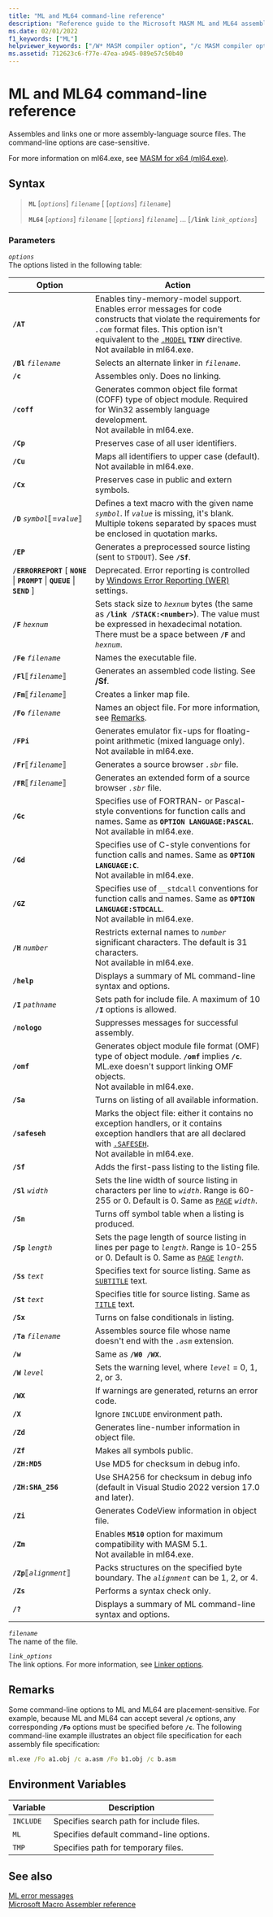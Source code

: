 ```yaml
---
title: "ML and ML64 command-line reference"
description: "Reference guide to the Microsoft MASM ML and ML64 assembler command-line options."
ms.date: 02/01/2022
f1_keywords: ["ML"]
helpviewer_keywords: ["/W* MASM compiler option", "/c MASM compiler option", "/EP MASM compiler option", "/Fe MASM compiler option", "/Zp MASM compiler option", "/AT MASM compiler option", "/Zm MASM compiler option", "/Sf MASM compiler option", "/Sp MASM compiler option", "/w MASM compiler option", "/Fl MASM compiler option", "/coff MASM compiler option", "/St MASM compiler option", "/Cx MASM compiler option", "/Sl MASM compiler option", "/Cu MASM compiler option", "MASM (Microsoft Macro Assembler), ML command-line reference", "/FPi MASM compiler option", "/Zf MASM compiler option", "ML environment variable", "/Fr MASM compiler option", "/help MASM compiler option", "/Sa MASM compiler option", "/Zd MASM compiler option", "/I MASM compiler option", "/? MASM compiler option", "/Bl MASM compiler option", "/Fm MASM compiler option", "/Fo MASM compiler option", "command-line reference [ML]", "/Sn MASM compiler option", "/Gd MASM compiler option", "/D* MASM compiler option", "environment variables, ML", "/Gc MASM compiler option", "/F* MASM compiler option", "/Sc MASM compiler option", "/H MASM compiler option", "/Zs MASM compiler option", "/omf MASM compiler option", "/Sg MASM compiler option", "/Cp MASM compiler option", "/Zi MASM compiler option", "/nologo MASM compiler option", "/Sx MASM compiler option", "/WX MASM compiler option", "/Ss MASM compiler option", "command line, reference [ML]", "/Ta MASM compiler option"]
ms.assetid: 712623c6-f77e-47ea-a945-089e57c50b40
---
```

# ML and ML64 command-line reference

Assembles and links one or more assembly-language source files. The command-line options are case-sensitive.

For more information on ml64.exe, see [MASM for x64 (ml64.exe)](masm-for-x64-ml64-exe.md).

## Syntax

> **`ML`** \[*`options`*] *`filename`* \[ \[*`options`*]  *`filename`*]
>
> **`ML64`** \[*`options`*] *`filename`* \[ \[*`options`*]  *`filename`*] ... \[**`/link`** *`link_options`*]

### Parameters

*`options`*\
The options listed in the following table:

| Option | Action |
|--|--|
| **`/AT`** | Enables tiny-memory-model support. Enables error messages for code constructs that violate the requirements for *`.com`* format files. This option isn't equivalent to the [`.MODEL`](dot-model.md) **`TINY`** directive.<br /> Not available in ml64.exe. |
| **`/Bl`** *`filename`* | Selects an alternate linker in *`filename`*. |
| **`/c`** | Assembles only. Does no linking. |
| **`/coff`** | Generates common object file format (COFF) type of object module. Required for Win32 assembly language development.<br /> Not available in ml64.exe. |
| **`/Cp`** | Preserves case of all user identifiers. |
| **`/Cu`** | Maps all identifiers to upper case (default).<br /> Not available in ml64.exe. |
| **`/Cx`** | Preserves case in public and extern symbols. |
| **`/D`** *`symbol`*⟦=*`value`*⟧ | Defines a text macro with the given name *`symbol`*. If *`value`* is missing, it's blank. Multiple tokens separated by spaces must be enclosed in quotation marks. |
| **`/EP`** | Generates a preprocessed source listing (sent to `STDOUT`). See **`/Sf`**. |
| **`/ERRORREPORT`** [ **`NONE`** &#124; **`PROMPT`** &#124; **`QUEUE`** &#124; **`SEND`** ] | Deprecated. Error reporting is controlled by [Windows Error Reporting (WER)](/windows/win32/wer/windows-error-reporting) settings. |
| **`/F`** *`hexnum`* | Sets stack size to *`hexnum`* bytes (the same as **`/link /STACK:<number>`**). The value must be expressed in hexadecimal notation. There must be a space between **`/F`** and *`hexnum`*. |
| **`/Fe`** *`filename`* | Names the executable file. |
| **`/Fl`**⟦*`filename`*⟧ | Generates an assembled code listing. See **/Sf**. |
| **`/Fm`**⟦*`filename`*⟧ | Creates a linker map file. |
| **`/Fo`** *`filename`* | Names an object file. For more information, see [Remarks](#remarks). |
| **`/FPi`** | Generates emulator fix-ups for floating-point arithmetic (mixed language only).<br /> Not available in ml64.exe. |
| **`/Fr`**⟦*`filename`*⟧ | Generates a source browser *`.sbr`* file. |
| **`/FR`**⟦*`filename`*⟧ | Generates an extended form of a source browser *`.sbr`* file. |
| **`/Gc`** | Specifies use of FORTRAN- or Pascal-style conventions for function calls and names. Same as **`OPTION LANGUAGE:PASCAL`**.<br /> Not available in ml64.exe. |
| **`/Gd`** | Specifies use of C-style conventions for function calls and names. Same as **`OPTION LANGUAGE:C`**.<br /> Not available in ml64.exe. |
| **`/GZ`** | Specifies use of `__stdcall` conventions for function calls and names. Same as **`OPTION LANGUAGE:STDCALL`**.<br /> Not available in ml64.exe. |
| **`/H`** *`number`* | Restricts external names to *`number`* significant characters. The default is 31 characters.<br /> Not available in ml64.exe. |
| **`/help`** | Displays a summary of ML command-line syntax and options. |
| **`/I`** *`pathname`* | Sets path for include file. A maximum of 10 **`/I`** options is allowed. |
| **`/nologo`** | Suppresses messages for successful assembly. |
| **`/omf`** | Generates object module file format (OMF) type of object module. **`/omf`** implies **`/c`**. ML.exe doesn't support linking OMF objects.<br /> Not available in ml64.exe. |
| **`/Sa`** | Turns on listing of all available information. |
| **`/safeseh`** | Marks the object file: either it contains no exception handlers, or it contains exception handlers that are all declared with [`.SAFESEH`](dot-safeseh.md).<br /> Not available in ml64.exe. |
| **`/Sf`** | Adds the first-pass listing to the listing file. |
| **`/Sl`** *`width`* | Sets the line width of source listing in characters per line to *`width`*. Range is 60-255 or 0. Default is 0. Same as [`PAGE`](page.md) *`width`*. |
| **`/Sn`** | Turns off symbol table when a listing is produced. |
| **`/Sp`** *`length`* | Sets the page length of source listing in lines per page to *`length`*. Range is 10-255 or 0. Default is 0. Same as [`PAGE`](page.md) *`length`*. |
| **`/Ss`** *`text`* | Specifies text for source listing. Same as [`SUBTITLE`](subtitle.md) text. |
| **`/St`** *`text`* | Specifies title for source listing. Same as [`TITLE`](title.md) text. |
| **`/Sx`** | Turns on false conditionals in listing. |
| **`/Ta`** *`filename`* | Assembles source file whose name doesn't end with the *`.asm`* extension. |
| **`/w`** | Same as **`/W0 /WX`**. |
| **`/W`** *`level`* | Sets the warning level, where *`level`* = 0, 1, 2, or 3. |
| **`/WX`** | If warnings are generated, returns an error code. |
| **`/X`** | Ignore `INCLUDE` environment path. |
| **`/Zd`** | Generates line-number information in object file. |
| **`/Zf`** | Makes all symbols public. |
| **`/ZH:MD5`** | Use MD5 for checksum in debug info. |
| **`/ZH:SHA_256`** | Use SHA256 for checksum in debug info (default in Visual Studio 2022 version 17.0 and later). |
| **`/Zi`** | Generates CodeView information in object file. |
| **`/Zm`** | Enables **`M510`** option for maximum compatibility with MASM 5.1.<br /> Not available in ml64.exe. |
| **`/Zp`**⟦*`alignment`*⟧ | Packs structures on the specified byte boundary. The *`alignment`* can be 1, 2, or 4. |
| **`/Zs`** | Performs a syntax check only. |
| **`/?`** | Displays a summary of ML command-line syntax and options. |

*`filename`*\
The name of the file.

*`link_options`*\
The link options. For more information, see [Linker options](../../build/reference/linker-options.md).

## Remarks

Some command-line options to ML and ML64 are placement-sensitive. For example, because ML and ML64 can accept several **`/c`** options, any corresponding **`/Fo`** options must be specified before **`/c`**. The following command-line example illustrates an object file specification for each assembly file specification:

```cmd
ml.exe /Fo a1.obj /c a.asm /Fo b1.obj /c b.asm
```

## Environment Variables

| Variable | Description |
|--|--|
| `INCLUDE` | Specifies search path for include files. |
| `ML` | Specifies default command-line options. |
| `TMP` | Specifies path for temporary files. |

## See also

[ML error messages](ml-error-messages.md)\
[Microsoft Macro Assembler reference](microsoft-macro-assembler-reference.md)
